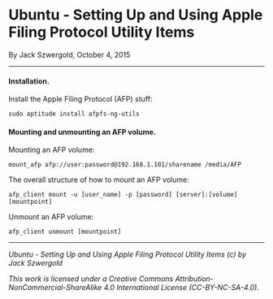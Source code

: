# Ubuntu - Setting Up and Using Apple Filing Protocol Utility Items

By Jack Szwergold, October 4, 2015

***

#### Installation.

Install the Apple Filing Protocol (AFP) stuff:

    sudo aptitude install afpfs-ng-utils

#### Mounting and unmounting an AFP volume.

Mounting an AFP volume:

    mount_afp afp://user:password@192.168.1.101/sharename /media/AFP

The overall structure of how to mount an AFP volume:

    afp_client mount -u [user_name] -p [password] [server]:[volume] [mountpoint]

Unmount an AFP volume:

    afp_client unmount [mountpoint]

***

*Ubuntu - Setting Up and Using Apple Filing Protocol Utility Items (c) by Jack Szwergold*

*This work is licensed under a Creative Commons Attribution-NonCommercial-ShareAlike 4.0 International License (CC-BY-NC-SA-4.0).*